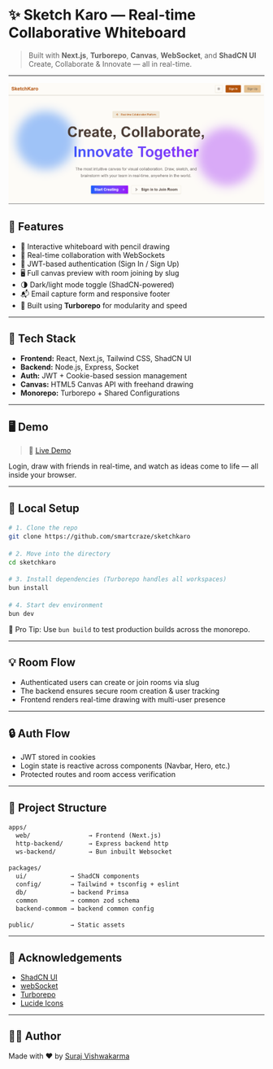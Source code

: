 # ✨ Sketch Karo — Real-time Collaborative Whiteboard

> Built with **Next.js**, **Turborepo**, **Canvas**, **WebSocket**, and **ShadCN UI**
> Create, Collaborate & Innovate — all in real-time.

---

![Preview](apps/web/public/preview.png)

## 🚀 Features

* 🎨 Interactive whiteboard with pencil drawing
* 🤝 Real-time collaboration with WebSockets
* 🔐 JWT-based authentication (Sign In / Sign Up)
* 🖥️ Full canvas preview with room joining by slug
* 🌗 Dark/light mode toggle (ShadCN-powered)
* 📬 Email capture form and responsive footer
* 🔧 Built using **Turborepo** for modularity and speed

---

## 🧱 Tech Stack

* **Frontend:** React, Next.js, Tailwind CSS, ShadCN UI
* **Backend:** Node.js, Express, Socket
* **Auth:** JWT + Cookie-based session management
* **Canvas:** HTML5 Canvas API with freehand drawing
* **Monorepo:** Turborepo + Shared Configurations

---

## 🖥️ Demo

> 🔗 [Live Demo](https://sketchkaro.surajv.me)

Login, draw with friends in real-time, and watch as ideas come to life — all inside your browser.

---

## 💪 Local Setup

```bash
# 1. Clone the repo
git clone https://github.com/smartcraze/sketchkaro

# 2. Move into the directory
cd sketchkaro

# 3. Install dependencies (Turborepo handles all workspaces)
bun install

# 4. Start dev environment
bun dev
```

🧠 Pro Tip: Use `bun build` to test production builds across the monorepo.

---

## 💡 Room Flow

* Authenticated users can create or join rooms via slug
* The backend ensures secure room creation & user tracking
* Frontend renders real-time drawing with multi-user presence

---

## 🔒 Auth Flow

* JWT stored in cookies
* Login state is reactive across components (Navbar, Hero, etc.)
* Protected routes and room access verification

---

## 📁 Project Structure

```
apps/
  web/                → Frontend (Next.js)
  http-backend/       → Express backend http
  ws-backend/         → Bun inbuilt Websocket

packages/
  ui/            → ShadCN components
  config/        → Tailwind + tsconfig + eslint
  db/            → backend Primsa
  common         → common zod schema
  backend-commom → backend common config

public/          → Static assets
```

---

## 🙌 Acknowledgements

* [ShadCN UI](https://ui.shadcn.com)
* [webSocket](https://bun.sh)
* [Turborepo](https://turbo.build)
* [Lucide Icons](https://lucide.dev)

---

## 🧑‍💻 Author

Made with ❤️ by [Suraj Vishwakarma](https://twitter.com/surajv354)
